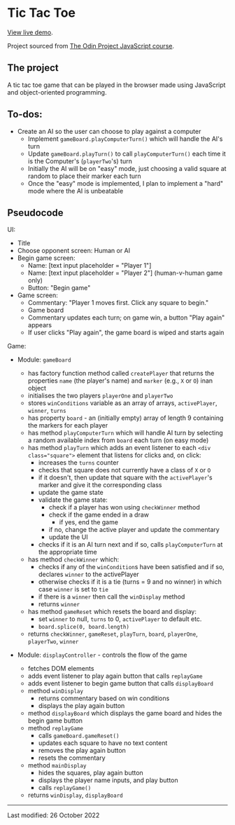 # Tic Tac Toe

[View live demo](https://jcrachael.github.io/tictactoe/).

Project sourced from [The Odin Project JavaScript course](https://www.theodinproject.com/lessons/node-path-javascript-tic-tac-toe).

## The project

A tic tac toe game that can be played in the browser made using JavaScript and object-oriented programming.

## To-dos:
* Create an AI so the user can choose to play against a computer
    * Implement `gameBoard.playComputerTurn()` which will handle the AI's turn
    * Update `gameBoard.playTurn()` to call `playComputerTurn()` each time it is the Computer's (`playerTwo`'s) turn
    * Initially the AI will be on "easy" mode, just choosing a valid square at random to place their marker each turn
    * Once the "easy" mode is implemented, I plan to implement a "hard" mode where the AI is unbeatable

## Pseudocode

UI:
* Title
* Choose opponent screen: Human or AI
* Begin game screen:
    * Name: [text input placeholder = "Player 1"]
    * Name: [text input placeholder = "Player 2"] (human-v-human game only)
    * Button: "Begin game"
* Game screen:
    * Commentary: "Player 1 moves first. Click any square to begin."
    * Game board
    * Commentary updates each turn; on game win, a button "Play again" appears
    * If user clicks "Play again", the game board is wiped and starts again

Game:

* Module: `gameBoard`
    * has factory function method called `createPlayer` that returns the properties `name` (the player's name) and `marker` (e.g., `X` or `O`) inan object
    * initialises the two players `playerOne` and `playerTwo`
    * stores `winConditions` variable as an array of arrays, `activePlayer`, `winner`, `turns`
    * has property `board` - an (initially empty) array of length 9 containing the markers for each player
    * has method `playComputerTurn` which will handle AI turn by selecting a random available index from `board` each turn (on easy mode)
    * has method `playTurn` which adds an event listener to each `<div class="square">` element that listens for clicks and, on click:
        * increases the `turns` counter
        * checks that square does not currently have a class of `X` or `O`
        * if it doesn't, then update that square with the `activePlayer`'s marker and give it the corresponding class
        * update the game state
        * validate the game state:
            * check if a player has won using `checkWinner` method
            * check if the game ended in a draw
                * if yes, end the game
            * if no, change the active player and update the commentary
            * update the UI
        * checks if it is an AI turn next and if so, calls `playComputerTurn` at the appropriate time
    * has method `checkWinner` which:
        * checks if any of the `winCondition`s have been satisfied and if so, declares `winner` to the activePlayer 
        * otherwise checks if it is a tie (turns = 9 and no winner) in which case `winner` is set to `tie` 
        * if there is a `winner` then call the `winDisplay` method 
        * returns `winner`
    * has method `gameReset` which resets the board and display:
        * set `winner` to null, `turns` to 0, `activePlayer` to default etc.
        * `board.splice(0, board.length)`
    * returns `checkWinner`, `gameReset`, `playTurn`, `board`, `playerOne`, `playerTwo`, `winner`
        


* Module: `displayController` - controls the flow of the game
    * fetches DOM elements
    * adds event listener to play again button that calls `replayGame`
    * adds event listener to begin game button that calls `displayBoard`
    * method `winDisplay`
        * returns commentary based on win conditions
        * displays the play again button
    * method `displayBoard` which displays the game board and hides the begin game button
    * method `replayGame`
        * calls `gameBoard.gameReset()`
        * updates each square to have no text content
        * removes the play again button
        * resets the commentary
    * method `mainDisplay` 
        * hides the squares, play again button
        * displays the player name inputs, and play button
        * calls `replayGame()`
    * returns `winDisplay`, `displayBoard`
    
    


---

Last modified: 26 October 2022